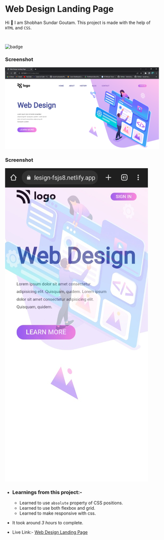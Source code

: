 # Web Design Landing Page

Hi 👋 I am Shobhan Sundar Goutam. This project is made with the help of `HTML` and `CSS`.

<br>

![badge](https://img.shields.io/badge/HTML-CSS-blue)

### Screenshot

![Project-8 Screenshot](./project-8.png)

### Screenshot

![Project-8 Mobile Screenshot](./project-8-mobile.jpg)

- ### Learnings from this project:-

  - Learned to use `absolute` property of CSS positions.
  - Learned to use both flexbox and grid.
  - Learned to make responsive with css.

- It took around _3 hours_ to complete.

- Live Link:- [Web Design Landing Page](https://webdesign-fsjs8.netlify.app/)
